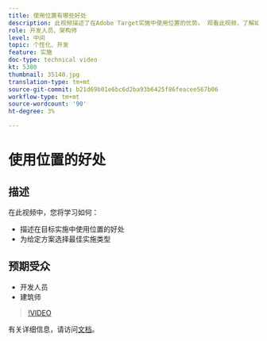 ```yaml
---
title: 使用位置有哪些好处
description: 此视频描述了在Adobe Target实施中使用位置的优势。 观看此视频，了解如何为给定场景选择最佳实施类型。
role: 开发人员、架构师
level: 中间
topic: 个性化、开发
feature: 实施
doc-type: technical video
kt: 5380
thumbnail: 35140.jpg
translation-type: tm+mt
source-git-commit: b21d69b01e6bc6d2ba93b6425f86feacee567b06
workflow-type: tm+mt
source-wordcount: '90'
ht-degree: 3%

---
```



# 使用位置的好处

## 描述

在此视频中，您将学习如何：

* 描述在目标实施中使用位置的好处
* 为给定方案选择最佳实施类型

## 预期受众

* 开发人员
* 建筑师

>[!VIDEO](https://video.tv.adobe.com/v/35140/?quality=12)

有关详细信息，请访问[文档](https://docs.adobe.com/content/help/en/target/using/implement-target/implementing-target.html)。
